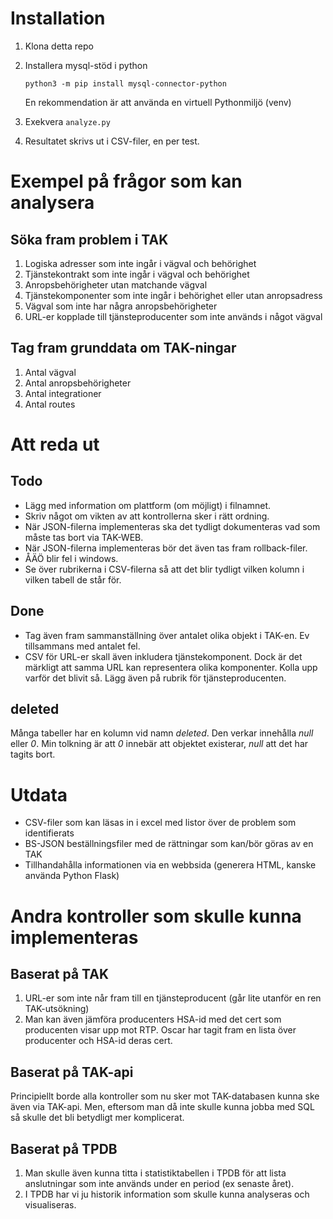 # Installation
1. Klona detta repo
2. Installera mysql-stöd i python

    `python3 -m pip install mysql-connector-python`

   En rekommendation är att använda en virtuell Pythonmiljö (venv)

3. Exekvera `analyze.py`
4. Resultatet skrivs ut i CSV-filer, en per test. 
# Exempel på frågor som kan analysera
## Söka fram problem i TAK
1. Logiska adresser som inte ingår i vägval och behörighet
2. Tjänstekontrakt som inte ingår i vägval och behörighet
3. Anropsbehörigheter utan matchande vägval
4. Tjänstekomponenter som inte ingår i behörighet eller utan anropsadress
5. Vägval som inte har några anropsbehörigheter
6. URL-er kopplade till tjänsteproducenter som inte används i något vägval

## Tag fram grunddata om TAK-ningar
1. Antal vägval
2. Antal anropsbehörigheter
3. Antal integrationer
4. Antal routes

# Att reda ut
## Todo
* Lägg med information om plattform (om möjligt) i filnamnet. 
* Skriv något om vikten av att kontrollerna sker i rätt ordning.
* När JSON-filerna implementeras ska det tydligt dokumenteras vad som måste tas bort via TAK-WEB. 
* När JSON-filerna implementeras bör det även tas fram rollback-filer.
* ÅÄÖ blir fel i windows. 
* Se över rubrikerna i CSV-filerna så att det blir tydligt vilken kolumn i vilken tabell de står för. 

## Done
* Tag även fram sammanställning över antalet olika objekt i TAK-en. Ev tillsammans med antalet fel.
* CSV för URL-er skall även inkludera tjänstekomponent. Dock är det märkligt att samma URL kan representera olika komponenter. Kolla upp varför det blivit så. Lägg även på rubrik för tjänsteproducenten.
## deleted
Många tabeller har en kolumn vid namn *deleted*. Den verkar innehålla *null* eller *0*. Min tolkning är att *0* innebär att objektet existerar, *null* att det har tagits bort. 

# Utdata
* CSV-filer som kan läsas in i excel med listor över de problem som identifierats
* BS-JSON beställningsfiler med de rättningar som kan/bör göras av en TAK
* Tillhandahålla informationen via en webbsida (generera HTML, kanske använda Python Flask)

# Andra kontroller som skulle kunna implementeras

## Baserat på TAK
1. URL-er som inte når fram till en tjänsteproducent (går lite utanför en ren TAK-utsökning)
2. Man kan även jämföra producenters HSA-id med det cert som producenten visar upp mot RTP. Oscar har tagit fram en lista över producenter och HSA-id deras cert.

## Baserat på TAK-api
Principiellt borde alla kontroller som nu sker mot TAK-databasen kunna ske även via TAK-api. Men, eftersom man då inte skulle kunna jobba med SQL så skulle det bli betydligt mer komplicerat.

## Baserat på TPDB
1. Man skulle även kunna titta i statistiktabellen i TPDB för att lista anslutningar som inte används under en period (ex senaste året).
2. I TPDB har vi ju historik information som skulle kunna analyseras och visualiseras.
